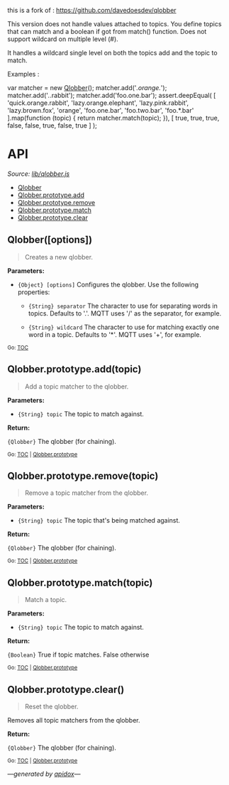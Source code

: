 this is a fork of : https://github.com/davedoesdev/qlobber

This version does not handle values attached to topics. 
You define topics that can match and a boolean if got from match() function.
Does not support wildcard on multiple level (#).

It handles a wildcard single level on both the topics add and the topic to match.

Examples : 

var matcher = new [Qlobber](#qlobberoptions)();
matcher.add('*.orange.*');
matcher.add('*.*.rabbit');
matcher.add('foo.one.bar');
assert.deepEqual(
    [
        'quick.orange.rabbit',
        'lazy.orange.elephant',
        'lazy.pink.rabbit',
        'lazy.brown.fox',
        'orange',
        'foo.one.bar',
        'foo.two.bar',
        'foo.*.bar'
    ].map(function (topic)
    {
        return matcher.match(topic);
    }),
    [
        true,
        true,
        true,
        false,
        false,
        true,
        false,
        true
    ]
);

# API

_Source: [lib/qlobber.js](lib/qlobber.js)_

<a name="tableofcontents"></a>

- <a name="toc_qlobberoptions"></a>[Qlobber](#qlobberoptions)
- <a name="toc_qlobberprototypeaddtopic"></a><a name="toc_qlobberprototype"></a>[Qlobber.prototype.add](#qlobberprototypeaddtopic)
- <a name="toc_qlobberprototyperemovetopic"></a>[Qlobber.prototype.remove](#qlobberprototyperemovetopic)
- <a name="toc_qlobberprototypematchtopic"></a>[Qlobber.prototype.match](#qlobberprototypematchtopic)
- <a name="toc_qlobberprototypeclear"></a>[Qlobber.prototype.clear](#qlobberprototypeclear)

## Qlobber([options])

> Creates a new qlobber.

**Parameters:**

- `{Object} [options]` Configures the qlobber. Use the following properties: 
  - `{String} separator` The character to use for separating words in topics. Defaults to '.'. MQTT uses '/' as the separator, for example.

  - `{String} wildcard` The character to use for matching exactly one word in a topic. Defaults to '*'. MQTT uses '+', for example.

<sub>Go: [TOC](#tableofcontents)</sub>

<a name="qlobberprototype"></a>

## Qlobber.prototype.add(topic)

> Add a topic matcher to the qlobber.

**Parameters:**

- `{String} topic` The topic to match against.

**Return:**

`{Qlobber}` The qlobber (for chaining).

<sub>Go: [TOC](#tableofcontents) | [Qlobber.prototype](#toc_qlobberprototype)</sub>

## Qlobber.prototype.remove(topic)

> Remove a topic matcher from the qlobber.

**Parameters:**

- `{String} topic` The topic that's being matched against.

**Return:**

`{Qlobber}` The qlobber (for chaining).

<sub>Go: [TOC](#tableofcontents) | [Qlobber.prototype](#toc_qlobberprototype)</sub>

## Qlobber.prototype.match(topic)

> Match a topic.

**Parameters:**

- `{String} topic` The topic to match against.

**Return:**

`{Boolean}` True if topic matches. False otherwise

<sub>Go: [TOC](#tableofcontents) | [Qlobber.prototype](#toc_qlobberprototype)</sub>

## Qlobber.prototype.clear()

> Reset the qlobber.

Removes all topic matchers from the qlobber.

**Return:**

`{Qlobber}` The qlobber (for chaining).

<sub>Go: [TOC](#tableofcontents) | [Qlobber.prototype](#toc_qlobberprototype)</sub>

_&mdash;generated by [apidox](https://github.com/codeactual/apidox)&mdash;_

